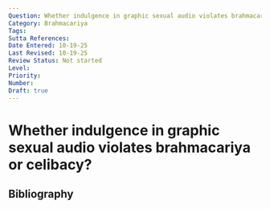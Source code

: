 ```yaml
---
Question: Whether indulgence in graphic sexual audio violates brahmacariya or celibacy?
Category: Brahmacariya
Tags: 
Sutta References: 
Date Entered: 10-19-25
Last Revised: 10-19-25
Review Status: Not started
Level: 
Priority: 
Number: 
Draft: true
---
```


# Whether indulgence in graphic sexual audio violates brahmacariya or celibacy?

## Bibliography

<!-- 

Notes:



-->